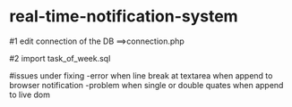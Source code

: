 # real-time-notification-system


#1
edit connection of the DB ==>connection.php

#2
import task_of_week.sql



#issues under fixing
-error when line break at textarea when append to browser notification
-problem when single or double quates when append to live dom
